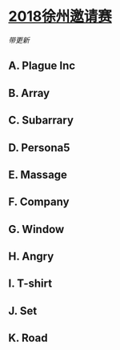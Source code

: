 # [2018徐州邀请赛](https://www.jisuanke.com/contest/1408#)
*带更新*
## A. Plague Inc

## B. Array

## C. Subarrary

## D. Persona5

## E. Massage

## F. Company

## G. Window

## H. Angry

## I. T-shirt

## J. Set

## K. Road
